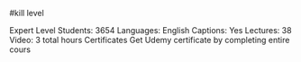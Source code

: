 #kill level

Expert Level
Students: 3654
Languages: English
Captions: Yes
Lectures: 38
Video: 3 total hours
Certificates
Get Udemy certificate by completing entire cours
